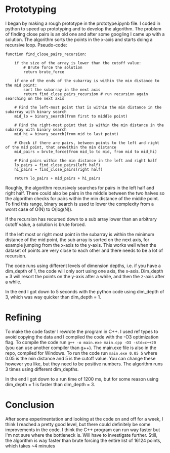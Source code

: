 # Prototyping

I began by making a rough prototype in the prototype.ipynb file. I coded in python to speed up prototyping and to develop the algorithm. The problem of finding close pairs is an old one and after some googling I came up with a solution. The algorithm sorts the points in the x-axis and starts doing a recursive loop. Pseudo-code:

    function find_close_pairs_recursion:

        if the size of the array is lower than the cutoff value:
            # Brute force the solution
            return brute_force

        if one of the ends of the subarray is within the min distance to the mid point:
            sort the subarray in the next axis
            return find_close_pairs_recursion # run recursion again searching on the next axis
        
        # Find the left-most point that is within the min distance in the subarray with binary search
        mid_lo = binary_search(from first to middle point)

        # Find the right-most point that is within the min distance in the subarray with binary search
        mid_hi = binary_search(from mid to last point)

        # Check if there are pairs, between points to the left and right of the mid point, that arewithin the min distance 
        mid_pairs = brute_force(from mid_lo to mid, from mid to mid_hi)

        # Find pairs within the min distance in the left and right half
        lo_pairs = find_close_pairs(left half)
        hi_pairs = find_close_pairs(right half)

        return lo_pairs + mid_pairs + hi_pairs

Roughly, the algorithm recursively searches for pairs in the left half and right half. There could also be pairs in the middle between the two halves so the algorithm checks for pairs within the min distance of the middle point. To find this range, binary search is used to lower the complexity from a worst case of O(N) to O(log(N)).

If the recursion has recursed down to a sub array lower than an arbitrary cutoff value, a solution is brute forced.

If the left most or right most point in the subarray is within the minimum distance of the mid point, the sub array is sorted on the next axis, for example jumping from the x-axis to the y-axis. This works well when the dataset of points are very close to each other and there needs to be a lot of recursion.

The code runs using different levels of dimension depths, i.e. if you have a dim_depth of 1, the code will only sort using one axis, the x-axis. Dim_depth = 3 will resort the points on the y-axis after a while, and then the z-axis after a while.

In the end I got down to 5 seconds with the python code using dim_depth of 3, which was way quicker than dim_depth = 1.

# Refining

To make the code faster I rewrote the program in C++. I used ref types to avoid copying the data and I compiled the code with the -O3 optimization flag. To compile the code run `g++ -o main.exe main.cpp -O3 -std=c++20` (you can use another compiler than g++). The main.exe file is also in the repo, compiled for Windows. To run the code run `main.exe 0.05 5` where 0.05 is the min distance and 5 is the cutoff value. You can change these however you like, but they need to be positive numbers. The algorithm runs 3 times using different dim_depths.

In the end I got down to a run time of 1200 ms, but for some reason using dim_depth = 1 is faster than dim_depth = 3.

# Conclusion

After some experimentation and looking at the code on and off for a week, I think I reached a pretty good level, but there could definitely be some improvements in the code. I think the C++ program can run way faster but I'm not sure where the bottleneck is. Will have to investigate further. Still, the algorithm is way faster than brute forcing the entire list of 16124 points, which takes ~4 minutes